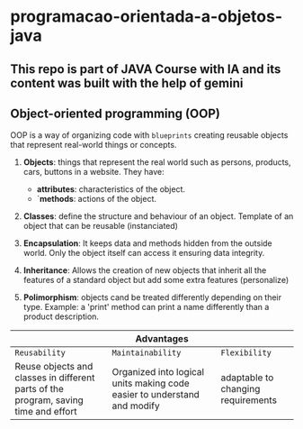 # programacao-orientada-a-objetos-java

## This repo is part of JAVA Course with IA and its content was built with the help of gemini

## Object-oriented programming (OOP)

OOP is a way of organizing code with ``blueprints`` creating reusable objects that represent real-world things or concepts.

1. **Objects**: things that represent the real world such as persons, products, cars, buttons in a website. They have:

    - **attributes**: characteristics of the object.
    - `**methods**: actions of the object.
2. **Classes**: define the structure and behaviour of an object. Template of an object that can be reusable (instanciated)
3. **Encapsulation**: It keeps data and methods hidden from the outside world. Only the object itself can access it ensuring data integrity.
4. **Inheritance**: Allows the creation of new objects that inherit all the features of a standard object but add some extra features (personalize)
5. **Polimorphism**: objects cand be treated differently depending on their type. Example: a 'print' method can print a name differently than a product description.

||**Advantages**||
|--|-----|----|
|``Reusability``|``Maintainability``|``Flexibility``|
|Reuse objects and classes in different parts of the program, saving time and effort|Organized into logical units making code easier to understand and modify|adaptable to changing requirements
